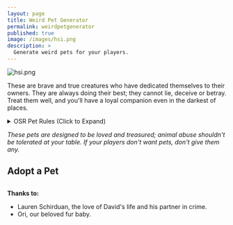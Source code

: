 ```yaml
---
layout: page
title: Weird Pet Generator
permalink: weirdpetgenerator
published: true
image: /images/hsi.png
description: >
  Generate weird pets for your players.
---
```


![hsi.png]({{site.url}}/images/hsi.png)

These are brave and true creatures who have dedicated themselves to their owners. They are always doing their best; they cannot lie, deceive or betray. Treat them well, and you'll have a loyal companion even in the darkest of places.

<details>
  <summary>OSR Pet Rules (Click to Expand)</summary>
  <p>None of these pets are sentient. Pets will attempt to satisfy their needs as best as they can. Over time Owners can spend an action to give a trained command using words the pet knows. New Pets start at level 1 and know 1 Word: their name.</p>
  <p>Owners can spend their XP on their pet instead of on themselves. It requires 1/4 of the cost to level up a pet as it does to level an Owner.</p>
  <p><strong>When a pet levels up:</strong>
<br>• Roll a number of Hit Dice equal to their level to determine their new HP. If the total is lower than its previous HP, increase HP by 1.
<br>• Teach your Pet a new Word.</p>
  <p><strong>Pets have 5 Needs</strong>, listed in order of importance. They cannot meet a lower need until all higher needs are met.
<br>1. Safety. They will flee any and all threats. If unable to flee they will fight.
<br>2. Food. Until they are fed for the day they will seek food from nearby allies. If none can be found, they will disappear for 2d6 hours to find food.
<br>3. Information. They will curiously investigate their immediate area; strange sights, sounds, smells, etc.
<br>4. Comfort. Spending time near their owner, warmth, soft ground, etc. 
<br>5. Sleep. If all other needs have been met, they will sleep. After 4 hours of sleep they recover all HP, and will keep sleeping until awakened.</p>
<p>Talk to your group about how/if Pets can perish. <i>Personally I rule that an Owner may absorb any damage their Pet takes whenever they choose.</i></p>
</details>

*These pets are designed to be loved and treasured; animal abuse shouldn't be tolerated at your table. If your players don't want pets, don't give them any.*

<div class="row" style="justify-content: space-around !important;margin-bottom:30px;">
  <div class="col-md-5 col noPadding">
  <a class="btn btn-black" onclick="adopt()">
  <h2 class="tightSpacing">Adopt a Pet</h2></a></div>
</div>

<div class="container generatorCard" id="petCard" style="margin-bottom: 30px;display:none;">
<div class="row">
  <div class="col-12 h2" id="Description" style="text-align: center;"></div>
  </div>
  <hr>
  <div class="row">
  <div class="col-6">
  <h3 style="text-align: center;" class="tightSpacing">Stats and Details</h3>
  <p id="Stats"></p>
  <p id="Food"></p>
  <p id="DMG"></p>
  <p id="Carry"></p>
  </div>
  <div class="col-6">
  <h3 style="text-align: center;" class="tightSpacing">Weird Pet Add-ons</h3>
  <p id="Background"></p>
  <p id="Loco"></p>
  <p id="Abil"></p>
  <p id="Quir"></p>
  </div>
</div>
</div>

**Thanks to:**

 - Lauren Schirduan, the love of David's life and his partner in crime.
 - Ori, our beloved fur baby.

<script async src="/_pages/petgenerator.js" charset="utf-8"></script>